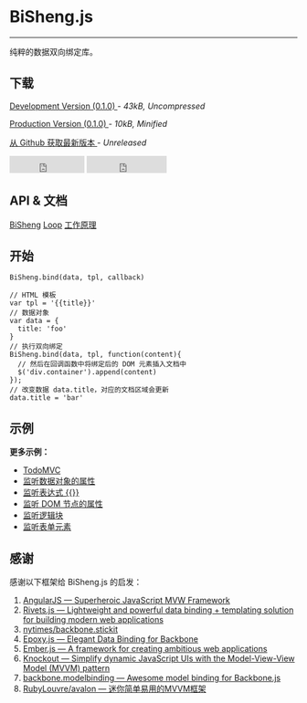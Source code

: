 # BiSheng.js
---

纯粹的数据双向绑定库。

## 下载

<p>
    <a href="../dist/bisheng.js" class="btn btn-success w250">
        Development Version (0.1.0)
    </a> - <i>43kB, Uncompressed</i>
</p>
<p>
    <a href="../dist/bisheng-min.js" class="btn btn-primary w250">
        Production Version (0.1.0)
    </a> - <i>10kB, Minified</i>
</p>
<p>
    <a href="https://github.com/nuysoft/bisheng" class="btn btn-default w250">
        从 Github 获取最新版本
    </a> - <i>Unreleased</i>
</p>

<iframe src="http://ghbtns.com/github-btn.html?user=nuysoft&repo=bisheng&type=watch&count=true&size=large"
  allowtransparency="true" frameborder="0" scrolling="0" width="131" height="30"></iframe>

<iframe src="http://ghbtns.com/github-btn.html?user=nuysoft&repo=bisheng&type=fork&count=true&size=large"
  allowtransparency="true" frameborder="0" scrolling="0" width="140" height="30"></iframe>

## API & 文档

<a href="./bisheng.html" type="button" class="btn btn-success">BiSheng</a>
<a href="./loop.html" type="button" class="btn btn-default">Loop</a>
<a href="./how.html" type="button" class="btn btn-default">工作原理</a>

## 开始

`BiSheng.bind(data, tpl, callback)`

    // HTML 模板
    var tpl = '{{title}}'
    // 数据对象
    var data = {
      title: 'foo'
    }
    // 执行双向绑定
    BiSheng.bind(data, tpl, function(content){
      // 然后在回调函数中将绑定后的 DOM 元素插入文档中
      $('div.container').append(content)
    });
    // 改变数据 data.title，对应的文档区域会更新
    data.title = 'bar'

## 示例

<div id="samples"></div>
<script src="./samples.js"></script>

**更多示例：**

* [TodoMVC](../demo/todo/index.html)
* [监听数据对象的属性](../demo/loop.html)
* [监听表达式 {{}}](../demo/expression.html)
* [监听 DOM 节点的属性](../demo/attribute.html)
* [监听逻辑块](../demo/block.html)
* [监听表单元素](../demo/form.html)

## 感谢

感谢以下框架给 BiSheng.js 的启发：

1. [AngularJS — Superheroic JavaScript MVW Framework](http://angularjs.org/)
2. [Rivets.js — Lightweight and powerful data binding + templating solution for building modern web applications](https://github.com/mikeric/rivets)
3. [nytimes/backbone.stickit](https://github.com/nytimes/backbone.stickit)
4. [Epoxy.js — Elegant Data Binding for Backbone](https://github.com/gmac/backbone.epoxy)
5. [Ember.js — A framework for creating ambitious web applications](http://emberjs.com/)
6. [Knockout — Simplify dynamic JavaScript UIs with the Model-View-View Model (MVVM) pattern](http://knockoutjs.com/)
7. [backbone.modelbinding — Awesome model binding for Backbone.js](https://github.com/derickbailey/backbone.modelbinding/)
8. [RubyLouvre/avalon — 迷你简单易用的MVVM框架](https://github.com/RubyLouvre/avalon)
